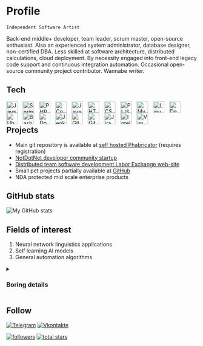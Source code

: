 # Profile

`Independent Software Artist`

Back-end middle+ developer, team leader, scrum master, open-source enthusiast. Also an experienced system administrator, database designer, non-certified DBA. Less skilled at software architecture, distributed calculations, cloud deployment. By necessity engaged into front-end legacy code support and continuous integration automation. Occasional open-source community project contributor. Wannabe writer.

## Tech

<img align="left" alt="Java" width="30px" style="padding-right:10px;" src="https://cdn.jsdelivr.net/gh/devicons/devicon/icons/java/java-original.svg"/>
<img align="left" alt="Spring" width="30px" style="padding-right:10px;" src="https://cdn.jsdelivr.net/gh/devicons/devicon/icons/spring/spring-original.svg" />
<img align="left" alt="PHP" width="30px" style="padding-right:10px;" src="https://cdn.jsdelivr.net/gh/devicons/devicon/icons/php/php-plain.svg" />
<img align="left" alt="Composer" width="30px" style="padding-right:10px;" src="https://cdn.jsdelivr.net/gh/devicons/devicon/icons/composer/composer-original.svg" />
<img align="left" alt="JavaScript" width="30px" style="padding-right:10px;" src="https://cdn.jsdelivr.net/gh/devicons/devicon/icons/javascript/javascript-plain.svg" />
<img align="left" alt="HTML" width="30px" style="padding-right:10px;" src="https://cdn.jsdelivr.net/gh/devicons/devicon/icons/html5/html5-plain.svg" />
<img align="left" alt="CSS" width="30px" style="padding-right:10px;" src="https://cdn.jsdelivr.net/gh/devicons/devicon/icons/css3/css3-plain.svg" />
<img align="left" alt="PL/SQL" width="30px" style="padding-right:10px;" src="https://cdn.jsdelivr.net/gh/devicons/devicon/icons/oracle/oracle-original.svg" />
<img align="left" alt="MySQL" width="30px" style="padding-right:10px;" src="https://cdn.jsdelivr.net/gh/devicons/devicon/icons/mysql/mysql-original.svg" />
<img align="left" alt="Linux" width="30px" style="padding-right:10px;" src="https://cdn.jsdelivr.net/gh/devicons/devicon/icons/linux/linux-original.svg" />
<img align="left" alt="Debian" width="30px" style="padding-right:10px;" src="https://cdn.jsdelivr.net/gh/devicons/devicon/icons/debian/debian-original.svg" />
<img align="left" alt="Ubuntu" width="30px" style="padding-right:10px;" src="https://cdn.jsdelivr.net/gh/devicons/devicon/icons/ubuntu/ubuntu-plain.svg" />
<img align="left" alt="Bash" width="30px" style="padding-right:10px;" src="https://cdn.jsdelivr.net/gh/devicons/devicon/icons/bash/bash-original.svg" />
<img align="left" alt="Docker" width="30px" style="padding-right:10px;" src="https://cdn.jsdelivr.net/gh/devicons/devicon/icons/docker/docker-plain.svg" />
<img align="left" alt="Jenkins" width="30px" style="padding-right:10px;" src="https://cdn.jsdelivr.net/gh/devicons/devicon/icons/jenkins/jenkins-original.svg" />
<img align="left" alt="Git" width="30px" style="padding-right:10px;" src="https://cdn.jsdelivr.net/gh/devicons/devicon/icons/git/git-original.svg" />
<img align="left" alt="GitLab" width="30px" style="padding-right:10px;" src="https://cdn.jsdelivr.net/gh/devicons/devicon/icons/gitlab/gitlab-original.svg" />
<img align="left" alt="Jira" width="30px" style="padding-right:10px;" src="https://cdn.jsdelivr.net/gh/devicons/devicon/icons/jira/jira-original.svg" />
<img align="left" alt="IntelliJ" width="30px" style="padding-right:10px;" src="https://cdn.jsdelivr.net/gh/devicons/devicon/icons/intellij/intellij-original.svg" />
<img align="left" alt="Vim" width="30px" style="padding-right:10px;" src="https://cdn.jsdelivr.net/gh/devicons/devicon/icons/vim/vim-original.svg" />
<br />
<br />

## Projects

- Main git repository is available at [self hosted Phabricator](https://notdotnet.ru:8002/diffusion/) (requires registration)
- [NotDotNet developer community startup](https://notdotnet.ru)
- [Distributed team software development Labor Exchange web-site](https://laborexchange.ru)
- Small pet projects partially available at [GitHub](https://github.com/johnrembo/)
- NDA protected mid scale enterprise products

## GitHub stats

![My GitHub stats](https://github-readme-stats.vercel.app/api?username=johnrembo&show_icons=true&theme=gruvbox)


## Fields of interest

1. Neural network linguistics applications
2. Self learning AI models
3. General automation algorithms 

<details>
<summary><h3>Boring details</h3></summary>
	To HR people that might be interested in more dark details of persons past that others prefer not to be aware of.	<br /><br />Beleive it or not you've found just another ordinary Computer Science University graduate of 2002, that started his official career still being a student at 2000 february as a web-master (yes there where those guys then). Which failed soon as me becoming more a system and database administration than a pure developer in a local bank and then in a federal communication bureau department. About from 2011 to 2016 even this kind of near-computer activities were dumped to try out a small building company cooperation. Which again mostly was a failure. Mostly. <br /><br />Restarted software development career nontheless now uses both - old school deeper understanding of how the hardware works and social behavior experience in a position of a company manager. It occurs some of skills collected besides of programming these years now are helping to succesfully run small devops teams.<br /><br /> In nearest perspective I am intended to get engaged in more complex and long term projects that are effectively driven in the Agile way. I've reached that line after which I should share more outside than evolve on my own as a specialist. Having such an experienced and though progressive, sociable person in your team or company will be payed back generously as quality, highly reliable and supportable software products.<br /><br />	And yeah, I know what you guys wanna hear ;P <br /><br />PS. Do not get confused by my spelling - not a native english speaker.
</details>

## Follow
[![Telegram](https://img.shields.io/badge/-Telegram-33A8E3?style=for-the-badge&logo=telegram&logoColor=fafafa)](https://t.me/notdotnet)
[![Vkontakte](https://img.shields.io/badge/-Vkontakte-0077ff?style=for-the-badge&logo=Vk&logoColor=fafafa)](https://vk.com/notdotnet)
<p align="left">
      <a href="https://github.com/johnrembo?tab=followers">
         <img alt="followers" title="Follow me on Github" src="https://custom-icon-badges.demolab.com/github/followers/johnrembo?color=236ad3&labelColor=1155ba&style=for-the-badge&logo=person-add&label=Follow&logoColor=white"/></a>
      <a href="https://github.com/johnrembo?tab=repositories&sort=stargazers">
         <img alt="total stars" title="Total stars on GitHub" src="https://custom-icon-badges.demolab.com/github/stars/johnrembo?color=55960c&style=for-the-badge&labelColor=488207&logo=star"/></a>
   </p>

